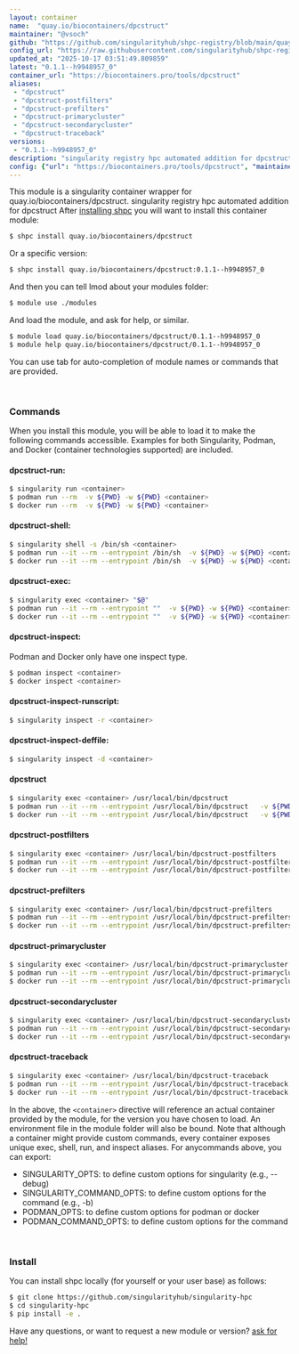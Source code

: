 ```yaml
---
layout: container
name:  "quay.io/biocontainers/dpcstruct"
maintainer: "@vsoch"
github: "https://github.com/singularityhub/shpc-registry/blob/main/quay.io/biocontainers/dpcstruct/container.yaml"
config_url: "https://raw.githubusercontent.com/singularityhub/shpc-registry/main/quay.io/biocontainers/dpcstruct/container.yaml"
updated_at: "2025-10-17 03:51:49.809859"
latest: "0.1.1--h9948957_0"
container_url: "https://biocontainers.pro/tools/dpcstruct"
aliases:
 - "dpcstruct"
 - "dpcstruct-postfilters"
 - "dpcstruct-prefilters"
 - "dpcstruct-primarycluster"
 - "dpcstruct-secondarycluster"
 - "dpcstruct-traceback"
versions:
 - "0.1.1--h9948957_0"
description: "singularity registry hpc automated addition for dpcstruct"
config: {"url": "https://biocontainers.pro/tools/dpcstruct", "maintainer": "@vsoch", "description": "singularity registry hpc automated addition for dpcstruct", "latest": {"0.1.1--h9948957_0": "sha256:335be7f0625002e142be64084a6c634b4636436b2028dc1f8908add2795a17bd"}, "tags": {"0.1.1--h9948957_0": "sha256:335be7f0625002e142be64084a6c634b4636436b2028dc1f8908add2795a17bd"}, "docker": "quay.io/biocontainers/dpcstruct", "aliases": {"dpcstruct": "/usr/local/bin/dpcstruct", "dpcstruct-postfilters": "/usr/local/bin/dpcstruct-postfilters", "dpcstruct-prefilters": "/usr/local/bin/dpcstruct-prefilters", "dpcstruct-primarycluster": "/usr/local/bin/dpcstruct-primarycluster", "dpcstruct-secondarycluster": "/usr/local/bin/dpcstruct-secondarycluster", "dpcstruct-traceback": "/usr/local/bin/dpcstruct-traceback"}}
---
```


This module is a singularity container wrapper for quay.io/biocontainers/dpcstruct.
singularity registry hpc automated addition for dpcstruct
After [installing shpc](#install) you will want to install this container module:


```bash
$ shpc install quay.io/biocontainers/dpcstruct
```

Or a specific version:

```bash
$ shpc install quay.io/biocontainers/dpcstruct:0.1.1--h9948957_0
```

And then you can tell lmod about your modules folder:

```bash
$ module use ./modules
```

And load the module, and ask for help, or similar.

```bash
$ module load quay.io/biocontainers/dpcstruct/0.1.1--h9948957_0
$ module help quay.io/biocontainers/dpcstruct/0.1.1--h9948957_0
```

You can use tab for auto-completion of module names or commands that are provided.

<br>

### Commands

When you install this module, you will be able to load it to make the following commands accessible.
Examples for both Singularity, Podman, and Docker (container technologies supported) are included.

#### dpcstruct-run:

```bash
$ singularity run <container>
$ podman run --rm  -v ${PWD} -w ${PWD} <container>
$ docker run --rm  -v ${PWD} -w ${PWD} <container>
```

#### dpcstruct-shell:

```bash
$ singularity shell -s /bin/sh <container>
$ podman run --it --rm --entrypoint /bin/sh  -v ${PWD} -w ${PWD} <container>
$ docker run --it --rm --entrypoint /bin/sh  -v ${PWD} -w ${PWD} <container>
```

#### dpcstruct-exec:

```bash
$ singularity exec <container> "$@"
$ podman run --it --rm --entrypoint ""  -v ${PWD} -w ${PWD} <container> "$@"
$ docker run --it --rm --entrypoint ""  -v ${PWD} -w ${PWD} <container> "$@"
```

#### dpcstruct-inspect:

Podman and Docker only have one inspect type.

```bash
$ podman inspect <container>
$ docker inspect <container>
```

#### dpcstruct-inspect-runscript:

```bash
$ singularity inspect -r <container>
```

#### dpcstruct-inspect-deffile:

```bash
$ singularity inspect -d <container>
```


#### dpcstruct

```bash
$ singularity exec <container> /usr/local/bin/dpcstruct
$ podman run --it --rm --entrypoint /usr/local/bin/dpcstruct   -v ${PWD} -w ${PWD} <container> -c " $@"
$ docker run --it --rm --entrypoint /usr/local/bin/dpcstruct   -v ${PWD} -w ${PWD} <container> -c " $@"
```


#### dpcstruct-postfilters

```bash
$ singularity exec <container> /usr/local/bin/dpcstruct-postfilters
$ podman run --it --rm --entrypoint /usr/local/bin/dpcstruct-postfilters   -v ${PWD} -w ${PWD} <container> -c " $@"
$ docker run --it --rm --entrypoint /usr/local/bin/dpcstruct-postfilters   -v ${PWD} -w ${PWD} <container> -c " $@"
```


#### dpcstruct-prefilters

```bash
$ singularity exec <container> /usr/local/bin/dpcstruct-prefilters
$ podman run --it --rm --entrypoint /usr/local/bin/dpcstruct-prefilters   -v ${PWD} -w ${PWD} <container> -c " $@"
$ docker run --it --rm --entrypoint /usr/local/bin/dpcstruct-prefilters   -v ${PWD} -w ${PWD} <container> -c " $@"
```


#### dpcstruct-primarycluster

```bash
$ singularity exec <container> /usr/local/bin/dpcstruct-primarycluster
$ podman run --it --rm --entrypoint /usr/local/bin/dpcstruct-primarycluster   -v ${PWD} -w ${PWD} <container> -c " $@"
$ docker run --it --rm --entrypoint /usr/local/bin/dpcstruct-primarycluster   -v ${PWD} -w ${PWD} <container> -c " $@"
```


#### dpcstruct-secondarycluster

```bash
$ singularity exec <container> /usr/local/bin/dpcstruct-secondarycluster
$ podman run --it --rm --entrypoint /usr/local/bin/dpcstruct-secondarycluster   -v ${PWD} -w ${PWD} <container> -c " $@"
$ docker run --it --rm --entrypoint /usr/local/bin/dpcstruct-secondarycluster   -v ${PWD} -w ${PWD} <container> -c " $@"
```


#### dpcstruct-traceback

```bash
$ singularity exec <container> /usr/local/bin/dpcstruct-traceback
$ podman run --it --rm --entrypoint /usr/local/bin/dpcstruct-traceback   -v ${PWD} -w ${PWD} <container> -c " $@"
$ docker run --it --rm --entrypoint /usr/local/bin/dpcstruct-traceback   -v ${PWD} -w ${PWD} <container> -c " $@"
```



In the above, the `<container>` directive will reference an actual container provided
by the module, for the version you have chosen to load. An environment file in the
module folder will also be bound. Note that although a container
might provide custom commands, every container exposes unique exec, shell, run, and
inspect aliases. For anycommands above, you can export:

 - SINGULARITY_OPTS: to define custom options for singularity (e.g., --debug)
 - SINGULARITY_COMMAND_OPTS: to define custom options for the command (e.g., -b)
 - PODMAN_OPTS: to define custom options for podman or docker
 - PODMAN_COMMAND_OPTS: to define custom options for the command

<br>

### Install

You can install shpc locally (for yourself or your user base) as follows:

```bash
$ git clone https://github.com/singularityhub/singularity-hpc
$ cd singularity-hpc
$ pip install -e .
```

Have any questions, or want to request a new module or version? [ask for help!](https://github.com/singularityhub/singularity-hpc/issues)